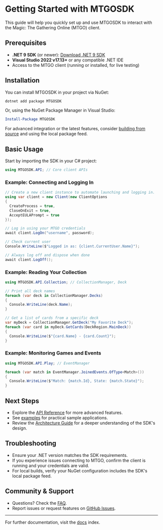 # Getting Started with MTGOSDK

This guide will help you quickly set up and use MTGOSDK to interact with the Magic: The Gathering Online (MTGO) client.

## Prerequisites

- **.NET 9 SDK** (or newer): [Download .NET 9 SDK](https://dotnet.microsoft.com/download/dotnet/9.0)
- **Visual Studio 2022 v17.13+** or any compatible .NET IDE
- Access to the MTGO client (running or installed, for live testing)

## Installation

You can install MTGOSDK in your project via NuGet:

```powershell
dotnet add package MTGOSDK
```

Or, using the NuGet Package Manager in Visual Studio:

```powershell
Install-Package MTGOSDK
```

For advanced integration or the latest features, consider [building from source](../README.md#building-this-project) and using the local package feed.

## Basic Usage

Start by importing the SDK in your C# project:

```csharp
using MTGOSDK.API; // Core client APIs
```

### Example: Connecting and Logging In

```csharp
// Create a new client instance to automate launching and logging in.
using var client = new Client(new ClientOptions
{
  CreateProcess = true,
  CloseOnExit = true,
  AcceptEULAPrompt = true
});

// Log in using your MTGO credentials
await client.LogOn("username", password);

// Check current user
Console.WriteLine($"Logged in as: {client.CurrentUser.Name}");

// Always log off and dispose when done
await client.LogOff();
```

### Example: Reading Your Collection

```csharp
using MTGOSDK.API.Collection; // CollectionManager, Deck

// Print all deck names
foreach (var deck in CollectionManager.Decks)
{
  Console.WriteLine(deck.Name);
}

// Get a list of cards from a specific deck
var myDeck = CollectionManager.GetDeck("My Favorite Deck");
foreach (var card in myDeck.GetCards(DeckRegion.MainDeck))
{
  Console.WriteLine($"{card.Name} - {card.Count}");
}
```

### Example: Monitoring Games and Events

```csharp
using MTGOSDK.API.Play; // EventManager

foreach (var match in EventManager.JoinedEvents.OfType<Match>())
{
  Console.WriteLine($"Match: {match.Id}, State: {match.State}");
}
```

## Next Steps

- Explore the [API Reference](./api-reference.md) for more advanced features.
- See [examples](../examples) for practical sample applications.
- Review the [Architecture Guide](./architecture/README.md) for a deeper understanding of the SDK's design.

## Troubleshooting

- Ensure your .NET version matches the SDK requirements.
- If you experience issues connecting to MTGO, confirm the client is running and your credentials are valid.
- For local builds, verify your NuGet configuration includes the SDK's local package feed.

## Community & Support

- Questions? Check the [FAQ](./FAQ.md).
- Report issues or request features on [GitHub Issues](https://github.com/videre-project/MTGOSDK/issues).

---

For further documentation, visit the [docs](./README.md) index.
